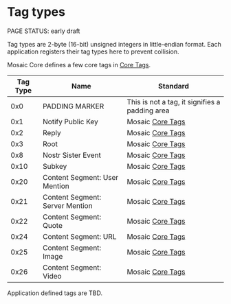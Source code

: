 # Tag types

<status>PAGE STATUS: early draft</status>

Tag types are 2-byte (16-bit) unsigned integers in little-endian format.
Each application registers their tag types here to prevent collision.

Mosaic Core defines a few core tags in [Core Tags](core_tags.md).

|Tag Type|Name|Standard|
|--------|----|--------|
|0x0|PADDING MARKER|This is not a tag, it signifies a padding area|
|0x1|Notify Public Key|Mosaic [Core Tags](core_tags.md)|
|0x2|Reply|Mosaic [Core Tags](core_tags.md)|
|0x3|Root|Mosaic [Core Tags](core_tags.md)|
|0x8|Nostr Sister Event|Mosaic [Core Tags](core_tags.md)|
|0x10|Subkey|Mosaic [Core Tags](core_tags.md)|
|0x20|Content Segment: User Mention|Mosaic [Core Tags](core_tags.md)|
|0x21|Content Segment: Server Mention|Mosaic [Core Tags](core_tags.md)|
|0x22|Content Segment: Quote|Mosaic [Core Tags](core_tags.md)|
|0x24|Content Segment: URL|Mosaic [Core Tags](core_tags.md)|
|0x25|Content Segment: Image|Mosaic [Core Tags](core_tags.md)|
|0x26|Content Segment: Video|Mosaic [Core Tags](core_tags.md)|

Application defined tags are TBD.
